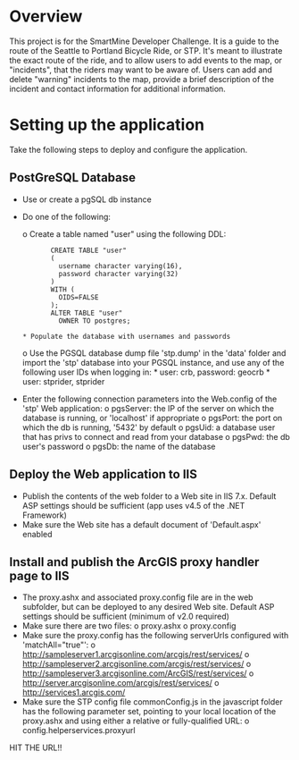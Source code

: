 Overview
========
This project is for the SmartMine Developer Challenge.  It is a guide to the route of the Seattle to Portland Bicycle Ride, or STP.  It's meant to illustrate the exact route of the ride, and to allow users to add events to the map, or "incidents", that the riders may want to be aware of.  Users can add and delete "warning" incidents to the map, provide a brief description of the incident and contact information for additional information.


Setting up the application
==========================
Take the following steps to deploy and configure the application.

PostGreSQL Database
-------------------
- Use or create a pgSQL db instance
- Do one of the following:

   o Create a table named "user" using the following DDL:

             CREATE TABLE "user"
             (
               username character varying(16),
               password character varying(32)
             )
             WITH (
               OIDS=FALSE
             );
             ALTER TABLE "user"
               OWNER TO postgres;

      * Populate the database with usernames and passwords

   o Use the PGSQL database dump file 'stp.dump' in the 'data' folder and import the 'stp' database into your PGSQL instance, and use any of the following user IDs when logging in:
      * user: crb, password: geocrb
      * user: stprider, stprider

- Enter the following connection parameters into the Web.config of the 'stp' Web application:
   o pgsServer: the IP of the server on which the database is running, or 'localhost' if appropriate
   o pgsPort: the port on which the db is running, '5432' by default
   o pgsUid: a database user that has privs to connect and read from your database
   o pgsPwd: the db user's password
   o pgsDb: the name of the database


Deploy the Web application to IIS
---------------------------------
- Publish the contents of the web folder to a Web site in IIS 7.x.  Default ASP settings should be sufficient (app uses v4.5 of the .NET Framework)
- Make sure the Web site has a default document of 'Default.aspx' enabled


Install and publish the ArcGIS proxy handler page to IIS
---------------------------------------------------------
- The proxy.ashx and associated proxy.config file are in the web subfolder, but can be deployed to any desired Web site.  Default ASP settings should be sufficient (minimum of v2.0 required)
- Make sure there are two files:
   o proxy.ashx
   o proxy.config
- Make sure the proxy.config has the following serverUrls configured with 'matchAll="true"':
   o http://sampleserver1.arcgisonline.com/arcgis/rest/services/
   o http://sampleserver2.arcgisonline.com/arcgis/rest/services/
   o http://sampleserver3.arcgisonline.com/ArcGIS/rest/services/
   o http://server.arcgisonline.com/arcgis/rest/services/
   o http://services1.arcgis.com/
- Make sure the STP config file commonConfig.js in the javascript folder has the following parameter set, pointing to your local location of the proxy.ashx and using either a relative or fully-qualified URL:
   o config.helperservices.proxyurl


HIT THE URL!!
